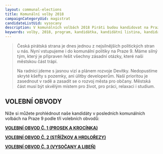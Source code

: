 ```yaml
---
layout: communal-elections
title: Komunální volby 2018
campaignCategoryUid: magistrat
candidateListUid: vysocany
description: V komunálních volbách 2018 Piráti budou kandidovat na Praze 9. Jak na magistrát, tak i na jednotlivé městské obvody. Prosazujeme transparentní veřejnou správu, participaci veřejnosti, férový přístup ke všem způsobům dopravy a politiku, která využívá možností technologií 21. století pro otevřenou a demokratickou společnost.
keywords: volby, 2018, program, kandidátka, kandidátní listina, kandidáti, komunální volby
---
```

<blockquote class="c-blockquote c-blockquote--wicon" style="padding-top:0rem;">
    <p>Česká pirátská strana je dnes jednou z nejsilnějších politických stran u nás. Nyní vstupujeme i do komunální politiky na Praze 9. Máme silný tým, který je připraven řešit všechny zásadní otázky,
které naši městskou část trápí.</p>
	<p>Na radnici jdeme s jasnou vizí a plánem rozvoje Devítky. Nedopustíme skryté kšefty s pozemky, ani úlitby developerům. Naší prioritou je zasednout v radě a zasadit se o rozvoj města pro občany. Městská část musí být skvělým místem pro život, pro práci, relaxaci i studium. </p>
</blockquote>

<h2>VOLEBNÍ OBVODY</h2>
Níže si můžete prohlédnout naše kandidáty v posledních komunálních volbách na Praze 9 podle tří volebních obvodů:

**[VOLEBNÍ OBVOD Č. 1 (PROSEK A KROCÍNKA)](/komunalni-volby-2018/prosek)**

**[VOLEBNÍ OBVOD Č. 2 (STŘÍŽKOV A HRDLOŘEZY)](/komunalni-volby-2018/strizkov)**

**[VOLEBNÍ OBVOD Č. 3 (VYSOČANY A LIBEŇ)](/komunalni-volby-2018/vysocany)**